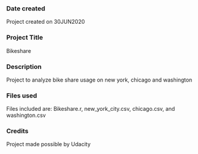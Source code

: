 ### Date created
Project created on 30JUN2020

### Project Title
Bikeshare

### Description
Project to analyze bike share usage on new york, chicago and washington

### Files used
Files included are: Bikeshare.r, new_york_city.csv, chicago.csv, and washington.csv

### Credits
Project made possible by Udacity
